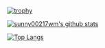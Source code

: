 [![trophy](https://github-profile-trophy.vercel.app/?username=sunafterrainwm)](https://github.com/ryo-ma/github-profile-trophy)

[![sunny00217wm's github stats](https://github-readme-stats.vercel.app/api?username=sunafterrainwm&count_private=true&show_icons=true&bg_color=30,e96443,904e95&title_color=fff&text_color=fff)](https://github.com/anuraghazra/github-readme-stats)

[![Top Langs](https://github-readme-stats.vercel.app/api/top-langs/?username=sunafterrainwm&layout=compact&show_icons=true&bg_color=30,ff0,0ff,00f&title_color=666&text_color=fff)](https://github.com/anuraghazra/github-readme-stats)
